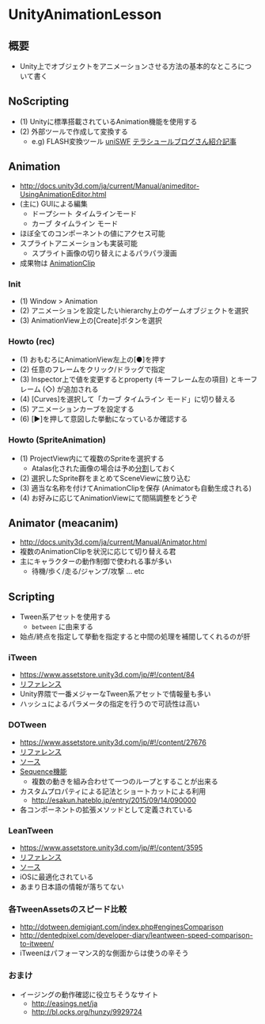 # UnityAnimationLesson
## 概要
- Unity上でオブジェクトをアニメーションさせる方法の基本的なところについて書く

## NoScripting
- (1) Unityに標準搭載されているAnimation機能を使用する
- (2) 外部ツールで作成して変換する
  - e.g) FLASH変換ツール [uniSWF](http://uniswf.com/) [テラシュールブログさん紹介記事](http://tsubakit1.hateblo.jp/entry/20120613/1339595924)

## Animation
- http://docs.unity3d.com/ja/current/Manual/animeditor-UsingAnimationEditor.html
- (主に) GUIによる編集
  - ドープシート タイムラインモード
  - カーブ タイムライン モード
- ほぼ全てのコンポーネントの値にアクセス可能
- スプライトアニメーションも実装可能
  - スプライト画像の切り替えによるパラパラ漫画
- 成果物は [AnimationClip](http://docs.unity3d.com/ja/current/ScriptReference/AnimationClip.html)

### Init
- (1) Window > Animation
- (2) アニメーションを設定したいhierarchy上のゲームオブジェクトを選択
- (3) AnimationView上の[Create]ボタンを選択

### Howto (rec)
- (1) おもむろにAnimationView左上の[●]を押す
- (2) 任意のフレームをクリック/ドラッグで指定
- (3) Inspector上で値を変更するとproperty (キーフレーム左の項目) とキーフレーム (◇) が追加される
- (4) [Curves]を選択して「カーブ タイムライン モード」に切り替える
- (5) アニメーションカーブを設定する
- (6) [▶︎]を押して意図した挙動になっているか確認する

### Howto (SpriteAnimation)
- (1) ProjectView内にて複数のSpriteを選択する
  - Atalas化された画像の場合は予め[分割](http://docs.unity3d.com/ja/current/Manual/SpriteEditor.html)しておく
- (2) 選択したSprite群をまとめてSceneViewに放り込む
- (3) 適当な名称を付けてAnimationClipを保存 (Animatorも自動生成される)
- (4) お好みに応じてAnimationViewにて間隔調整をどうぞ

## Animator (meacanim)
- http://docs.unity3d.com/ja/current/Manual/Animator.html
- 複数のAnimationClipを状況に応じて切り替える君
- 主にキャラクターの動作制御で使われる事が多い
  - 待機/歩く/走る/ジャンプ/攻撃 ... etc

## Scripting
- Tween系アセットを使用する
  - `between` に由来する
- 始点/終点を指定して挙動を指定すると中間の処理を補間してくれるのが肝

### iTween
- https://www.assetstore.unity3d.com/jp/#!/content/84
- [リファレンス](http://itween.pixelplacement.com/documentation.php)
- Unity界隈で一番メジャーなTween系アセットで情報量も多い
- ハッシュによるパラメータの指定を行うので可読性は高い

### DOTween
- https://www.assetstore.unity3d.com/jp/#!/content/27676
- [リファレンス](http://dotween.demigiant.com/documentation.php)
- [ソース](https://github.com/Demigiant/dotween)
- [Sequence機能](http://dotween.demigiant.com/documentation.php#creatingSequence)
  - 複数の動きを組み合わせて一つのループとすることが出来る
- カスタムプロパティによる記法とショートカットによる利用
  - http://esakun.hateblo.jp/entry/2015/09/14/090000
- 各コンポーネントの拡張メソッドとして定義されている

### LeanTween
- https://www.assetstore.unity3d.com/jp/#!/content/3595
- [リファレンス](http://dentedpixel.com/LeanTweenDocumentation/classes/LeanTween.html)
- [ソース](https://github.com/dentedpixel/LeanTween)
- iOSに最適化されている
- あまり日本語の情報が落ちてない

### 各TweenAssetsのスピード比較
- http://dotween.demigiant.com/index.php#enginesComparison
- http://dentedpixel.com/developer-diary/leantween-speed-comparison-to-itween/
- iTweenはパフォーマンス的な側面からは使うの辛そう

### おまけ
- イージングの動作確認に役立ちそうなサイト
  - http://easings.net/ja
  - http://bl.ocks.org/hunzy/9929724
